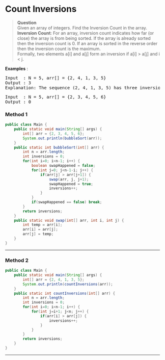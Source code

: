 # Count Inversions
> **Question**    
> Given an array of integers. Find the Inversion Count in the array.          
> **Inversion Count**: For an array, inversion count indicates how far (or close) the array is from being sorted. 
> If the array is already sorted then the inversion count is 0. If an array is sorted in the reverse order then the inversion count is the maximum.      
> Formally, two elements a[i] and a[j] form an inversion if a[i] > a[j] and i < j.     

**Examples** : 
<pre>
Input  : N = 5, arr[] = {2, 4, 1, 3, 5}
Output : 3
Explanation: The sequence (2, 4, 1, 3, 5) has three inversions (2, 1), (4, 1), (4, 3).
</pre>
<pre>
Input  : N = 5, arr[] = {2, 3, 4, 5, 6}
Output : 0
</pre>

### Method 1
```java
public class Main {
    public static void main(String[] args) {
        int[] arr = {2, 3, 4, 5, 6};
        System.out.println(bubbleSort(arr));
    }
    public static int bubbleSort(int[] arr) {
        int n = arr.length;
        int inversions = 0;
        for(int i=0; i<n-1; i++) {
            boolean swapHappened = false;
            for(int j=0; j<n-1-i; j++) {
                if(arr[j] > arr[j+1]) {
                    swap(arr, j, j+1);
                    swapHappened = true;
                    inversions++;
                }
            }
            if(swapHappened == false) break;
        }
        return inversions;
    }
    public static void swap(int[] arr, int i, int j) {
        int temp = arr[i];
        arr[i] = arr[j];
        arr[j] = temp;
    }
}
```
---
### Method 2
```java
public class Main {
    public static void main(String[] args) {
        int[] arr = {2, 4, 1, 3, 5};
        System.out.println(countInversions(arr));
    }
    public static int countInversions(int[] arr) {
        int n = arr.length;
        int inversions = 0;
        for(int i=0; i<n-1; i++) {
            for(int j=i+1; j<n; j++) {
                if(arr[i] > arr[j]) {
                    inversions++;
                }
            }
        }
        return inversions;
    }
}
```
---
